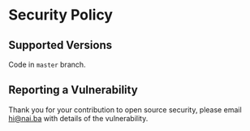 # Security Policy

## Supported Versions

Code in `master` branch.

## Reporting a Vulnerability

Thank you for your contribution to open source security, please email hi@nai.ba with details of the vulnerability.
